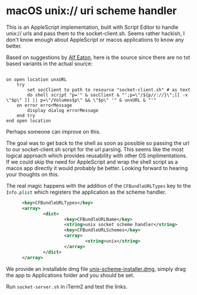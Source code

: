 # macOS unix:// uri scheme handler

This is an AppleScript implementation, built with Script Editor to handle unix:// urls and pass them to the socket-client.sh.
Seems rather hackish, I don't know enough about AppleScript or macos applications to know any better.

Based on suggestions by [Alf Eaton](http://hublog.hubmed.org/archives/001154.html), here is the source since there are no txt based
variants in the actual source:

```AppleScript

on open location unxURL
	try
		set socClient to path to resource "socket-client.sh" # as text
		do shell script "p='" & socClient & "';p=\"/${p//://}\";[[ -x \"$p\" ]] || p=\"/Volumes$p\" && \"$p\" '" & unxURL & "'"
	on error errorMessage
		display dialog errorMessage
	end try
end open location

```

Perhaps someone can improve on this.

The goal was to get back to the shell as soon as possible so passing the url to our socket-client.sh script for the url parsing. This seems
like the most logical approach which provides reusability with other OS implimentations. If we could skip the need for AppleScript and
wrap the shell script as a macos app directly it would probably be better. Looking forward to hearing your thoughts on this.

The real magic happens with the addition of the `CFBundleURLTypes` key to the `Info.plist` which registers the application as the scheme
handler.

```xml
      <key>CFBundleURLTypes</key>
      <array>
              <dict>
                      <key>CFBundleURLName</key>
                      <string>unix socket scheme handler</string>
                      <key>CFBundleURLSchemes</key>
                      <array>
                              <string>unix</string>
                      </array>
              </dict>
      </array>
```

We provide an installable dmg file [unix-scheme-installer.dmg](https://github.com/nickl-/term-hyperlinks/raw/master/unix-url-scheme/os-handlers/macos/unix-scheme-installer.dmg), simply drag the app to Applications folder and you should be set.

Run `socket-server.sh` in iTerm2 and test the links.

